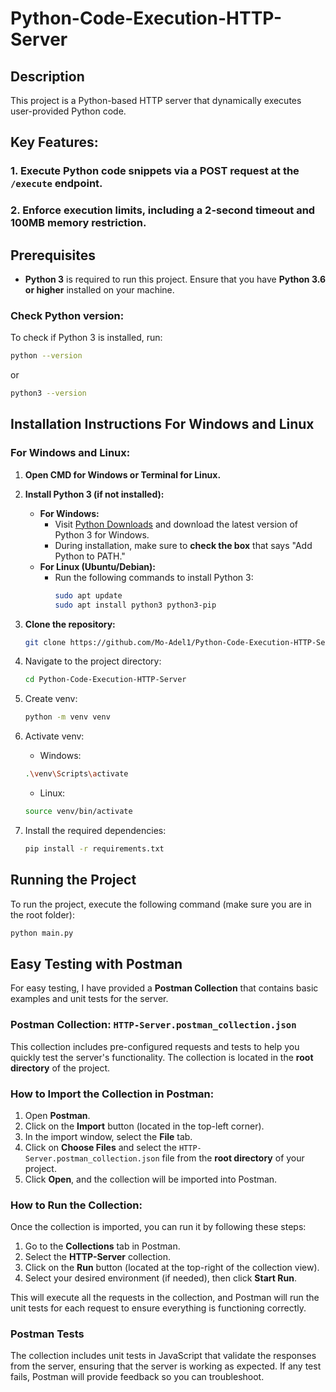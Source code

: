 # Python-Code-Execution-HTTP-Server

## Description

This project is a Python-based HTTP server that dynamically executes user-provided Python code.

## Key Features:

### 1. Execute Python code snippets via a POST request at the `/execute` endpoint.
### 2. Enforce execution limits, including a 2-second timeout and 100MB memory restriction.

## Prerequisites

- **Python 3** is required to run this project. Ensure that you have **Python 3.6 or higher** installed on your machine.

### Check Python version:
To check if Python 3 is installed, run:
```bash
python --version
```
or
```bash
python3 --version
```

## Installation Instructions For Windows and Linux

### For Windows and Linux:

1. **Open CMD for Windows or Terminal for Linux.**

2. **Install Python 3 (if not installed):**
   - **For Windows:**
     - Visit [Python Downloads](https://www.python.org/downloads/) and download the latest version of Python 3 for Windows.
     - During installation, make sure to **check the box** that says "Add Python to PATH."
   - **For Linux (Ubuntu/Debian):**
     - Run the following commands to install Python 3:
       ```bash
       sudo apt update
       sudo apt install python3 python3-pip
       ```

3. **Clone the repository:**
   ```bash
   git clone https://github.com/Mo-Adel1/Python-Code-Execution-HTTP-Server.git
   ```
4. Navigate to the project directory:
   ```bash
   cd Python-Code-Execution-HTTP-Server
   ```
5. Create venv:
   ```bash
   python -m venv venv
   ```
6. Activate venv:
   - Windows:
   ```bash
   .\venv\Scripts\activate
   ```
   - Linux:
   ```bash
   source venv/bin/activate
   ```
7. Install the required dependencies:
   ```bash
   pip install -r requirements.txt
   ```
## Running the Project

To run the project, execute the following command (make sure you are in the root folder):

```bash
python main.py
```
## Easy Testing with Postman

For easy testing, I have provided a **Postman Collection** that contains basic examples and unit tests for the server.

### Postman Collection: `HTTP-Server.postman_collection.json`

This collection includes pre-configured requests and tests to help you quickly test the server's functionality. The collection is located in the **root directory** of the project.

### How to Import the Collection in Postman:

1. Open **Postman**.
2. Click on the **Import** button (located in the top-left corner).
3. In the import window, select the **File** tab.
4. Click on **Choose Files** and select the `HTTP-Server.postman_collection.json` file from the **root directory** of your project.
5. Click **Open**, and the collection will be imported into Postman.

### How to Run the Collection:

Once the collection is imported, you can run it by following these steps:

1. Go to the **Collections** tab in Postman.
2. Select the **HTTP-Server** collection.
3. Click on the **Run** button (located at the top-right of the collection view).
4. Select your desired environment (if needed), then click **Start Run**.

This will execute all the requests in the collection, and Postman will run the unit tests for each request to ensure everything is functioning correctly.

### Postman Tests

The collection includes unit tests in JavaScript that validate the responses from the server, ensuring that the server is working as expected. If any test fails, Postman will provide feedback so you can troubleshoot.


